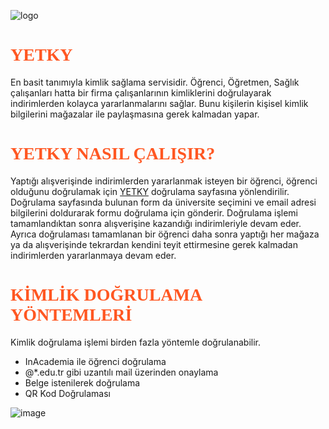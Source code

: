 ![logo](https://user-images.githubusercontent.com/25342964/220331929-bda435a5-e0d0-4b6e-a3dc-0ead6176c846.png)

<h1 style="color:#ff5722; font-family:'Alfa Slab One';">YETKY</h1>

En basit tanımıyla kimlik sağlama servisidir. Öğrenci, Öğretmen, Sağlık çalışanları hatta bir firma 
çalışanlarının kimliklerini doğrulayarak indirimlerden kolayca yararlanmalarını sağlar. 
Bunu kişilerin kişisel kimlik bilgilerini mağazalar ile paylaşmasına gerek kalmadan yapar.

<h1 style="color:#ff5722; font-family:'Alfa Slab One';">YETKY NASIL ÇALIŞIR?</h1>

Yaptığı alışverişinde indirimlerden yararlanmak isteyen bir öğrenci, öğrenci olduğunu doğrulamak için [YETKY](https://yetky.com/)
doğrulama sayfasına yönlendirilir. Doğrulama sayfasında bulunan form da üniversite seçimini ve email adresi
bilgilerini doldurarak formu doğrulama için gönderir. Doğrulama işlemi tamamlandıktan sonra alışverişine kazandığı
indirimleriyle devam eder. Ayrıca doğrulaması tamamlanan bir öğrenci daha sonra yaptığı her mağaza ya da alışverişinde tekrardan kendini teyit
ettirmesine gerek kalmadan indirimlerden yararlanmaya devam eder.

<h1 style="color:#ff5722; font-family:'Alfa Slab One';">KİMLİK DOĞRULAMA YÖNTEMLERİ</h1>
Kimlik doğrulama işlemi birden fazla yöntemle doğrulanabilir.

- InAcademia ile öğrenci doğrulama
- @*.edu.tr gibi uzantılı mail üzerinden onaylama
- Belge istenilerek doğrulama 
- QR Kod Doğrulaması



![image](https://user-images.githubusercontent.com/25342964/220350277-11ca641a-9564-436b-aa13-bfcfca5cd0ef.png)



